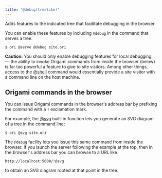 ```yaml
---
title: "@debug(treelike)"
---
```


Adds features to the indicated tree that facilitate debugging in the browser.

You can enable these features by including `@debug` in the command that serves a tree:

```console
$ ori @serve @debug site.ori
```

**Caution:** You should only enable debugging features for local debugging — the ability to invoke Origami commands from inside the browser (below) is far too powerful a feature to give to site visitors. Among other things, access to the [@shell](@shell.html) command would essentially provide a site visitor with a command line on the host machine.

## Origami commands in the browser

You can issue Origami commands in the browser's address bar by prefixing the command with a `!` exclamation mark.

For example, the [@svg](@svg.html) built-in function lets you generate an SVG diagram of a tree in the command line:

```console
$ ori @svg site.ori
```

The `@debug` facility lets you issue this same command from inside the browser. If you launch the server following the example at the top, then in the browser's address bar you can browse to a URL like

```
http://localhost:5000/!@svg
```

to obtain an SVG diagram rooted at that point in the tree.
